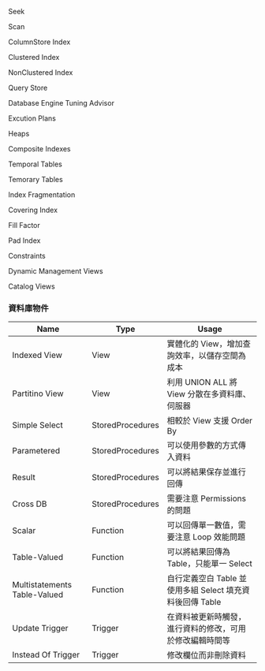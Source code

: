 Seek

Scan

ColumnStore Index

Clustered Index

NonClustered Index

Query Store

Database Engine Tuning Advisor

Excution Plans

Heaps

Composite Indexes

Temporal Tables

Temorary Tables

Index Fragmentation

Covering Index

Fill Factor

Pad Index

Constraints

Dynamic Management Views

Catalog Views


### 資料庫物件

|Name|Type|Usage|
|---|---|---|
|Indexed View|View|實體化的 View，增加查詢效率，以儲存空間為成本|
|Partitino View|View|利用 UNION ALL 將 View 分散在多資料庫、伺服器|
|Simple Select|StoredProcedures|相較於 View 支援 Order By|
|Parametered|StoredProcedures|可以使用參數的方式傳入資料|
|Result|StoredProcedures|可以將結果保存並進行回傳|
|Cross DB|StoredProcedures|需要注意 Permissions 的問題|
|Scalar|Function|可以回傳單一數值，需要注意 Loop 效能問題|
|Table-Valued|Function|可以將結果回傳為 Table，只能單一 Select|
|Multistatements Table-Valued|Function|自行定義空白 Table 並使用多組 Select 填充資料後回傳 Table|
|Update Trigger|Trigger|在資料被更新時觸發，進行資料的修改，可用於修改編輯時間等|
|Instead Of Trigger|Trigger|修改欄位而非刪除資料|
